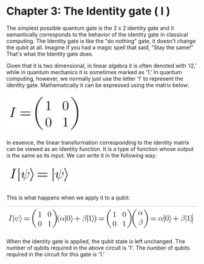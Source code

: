 # Chapter 3: The Identity gate ( I ) 

The simplest possible quantum gate is the 2 x 2 identity gate and it semantically corresponds to the behavior of the identity gate in classical computing. The Identity gate is like the "do nothing" gate, it doesn't change the qubit at all.  Imagine if you had a magic spell that said, "Stay the same!" That's what the Identity gate does.

Given that it is two dimensional, in linear algebra it is often denoted with 'I2,' while in quantum mechanics it is sometimes marked as '1.' In quantum computing, however, we normally just use the letter 'I' to represent the identity gate. Mathematically it can be expressed using the matrix below:

![Matrix](../demos/fig/Identity_matrix.png)

In essence, the linear transformation corresponding to the identity matrix can be viewed as an identity function. It is a type of function whose output is the same as its input. We can write it in the following way:

![Linear Algebra](../demos/fig/Identity_matrix2.png)

This is what happens when we apply it to a qubit:

![Linear Algebra](../demos/fig/Identity_matrix3.png)

When the identity gate is applied, the qubit state is left unchanged. The number of qubits required in the above circuit is '1'. 
The number of qubits required in the circuit for this gate is '1.'
